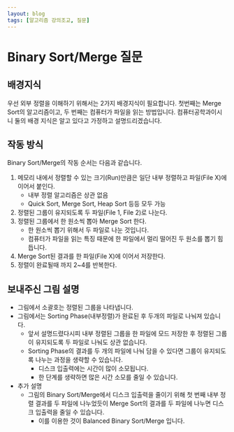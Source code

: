 ```yaml
---
layout: blog
tags: [알고리즘 강의조교, 질문]
---
```

# Binary Sort/Merge 질문

## 배경지식
우선 외부 정렬을 이해하기 위해서는 2가지 배경지식이 필요합니다. 첫번째는 Merge Sort의 알고리즘이고, 두 번째는 컴퓨터가 파일을 읽는 방법입니다. 컴퓨터공학과이시니 둘의 배경 지식은 알고 있다고 가정하고 설명드리겠습니다.

## 작동 방식
Binary Sort/Merge의 작동 순서는 다음과 같습니다.

1. 메모리 내에서 정렬할 수 있는 크기(Run)만큼은 일단 내부 정렬하고 파일(File X)에 이어서 붙인다.
	- 내부 정렬 알고리즘은 상관 없음
	- Quick Sort, Merge Sort, Heap Sort 등등 모두 가능
2. 정렬된 그룹이 유지되도록 두 파일(File 1, File 2)로 나눈다.
3. 정렬된 그룹에서 한 원소씩 뽑아 Merge Sort 한다.
	- 한 원소씩 뽑기 위해서 두 파일로 나눈 것입니다.
	- 컴퓨터가 파일을 읽는 특징 때문에 한 파일에서 멀리 떨어진 두 원소를 뽑기 힘듭니다.
4. Merge Sort된 결과를 한 파일(File X)에 이어서 저장한다.
5. 정렬이 완료될때 까지 2~4를 반복한다.

## 보내주신 그림 설명

- 그림에서 소괄호는 정렬된 그룹을 나타냅니다.
- 그림에서는 Sorting Phase(내부정렬)가 완료된 후 두개의 파일로 나눠져 있습니다.
	- 앞서 설명드렸다시피 내부 정렬된 그룹을 한 파일에 모드 저장한 후 정렬된 그룹이 유지되도록 두 파일로 나눠도 상관 없습니다.
	- Sorting Phase의 결과를 두 개의 파일에 나눠 담을 수 있다면 그룹이 유지되도록 나누는 과정을 생략할 수 있습니다. 
		- 디스크 입출력에는 시간이 많이 소모됩니다.
		- 한 단계를 생략하면 많은 시간 소모를 줄일 수 있습니다.
- 추가 설명
	- 그림의 Binary Sort/Merge에서 디스크 입출력을 줄이기 위해 첫 번째 내부 정렬 결과를 두 파일에 나누었듯이 Merge Sort의 결과를 두 파일에 나누면 디스크 입출력을 줄일 수 있습니다.
		- 이를 이용한 것이 Balanced Binary Sort/Merge 입니다.